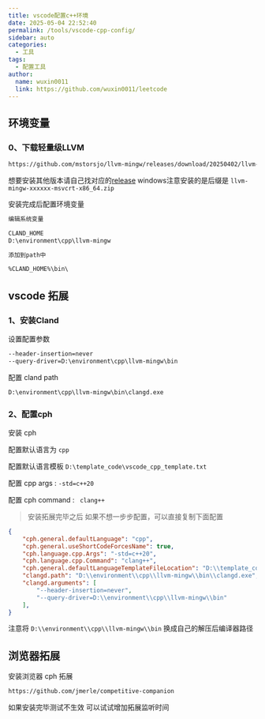 ```yaml
---
title: vscode配置c++环境
date: 2025-05-04 22:52:40
permalink: /tools/vscode-cpp-config/
sidebar: auto
categories:
  - 工具
tags:
  - 配置工具
author:
  name: wuxin0011
  link: https://github.com/wuxin0011/leetcode
---
```






## 环境变量

### 0、下载轻量级LLVM



```txt
https://github.com/mstorsjo/llvm-mingw/releases/download/20250402/llvm-mingw-20250402-msvcrt-x86_64.zip
```



想要安装其他版本请自己找对应的[release](https://github.com/mstorsjo/llvm-mingw/) windows注意安装的是后缀是 `llvm-mingw-xxxxxx-msvcrt-x86_64.zip`



安装完成后配置环境变量

```txt
编辑系统变量

CLAND_HOME
D:\environment\cpp\llvm-mingw

添加到path中

%CLAND_HOME%\bin\
```



## vscode 拓展



### 1、安装Cland

设置配置参数

```txt
--header-insertion=never
--query-driver=D:\environment\cpp\llvm-mingw\bin
```

配置 cland path

```txt
D:\environment\cpp\llvm-mingw\bin\clangd.exe
```



### 2、配置cph

安装 cph

配置默认语言为 `cpp`

配置默认语言模板 `D:\template_code\vscode_cpp_template.txt`

配置 cpp args : `-std=c++20`

配置 cph command : ` clang++`



> 安装拓展完毕之后 如果不想一步步配置，可以直接复制下面配置 

```json
{
    "cph.general.defaultLanguage": "cpp",
    "cph.general.useShortCodeForcesName": true,
    "cph.language.cpp.Args": "-std=c++20",
    "cph.language.cpp.Command": "clang++",
    "cph.general.defaultLanguageTemplateFileLocation": "D:\\template_code\\vscode_cpp_template.txt",
    "clangd.path": "D:\\environment\\cpp\\llvm-mingw\\bin\\clangd.exe",
    "clangd.arguments": [
        "--header-insertion=never",
        "--query-driver=D:\\environment\\cpp\\llvm-mingw\\bin"
    ],
}
```

注意将 `D:\\environment\\cpp\\llvm-mingw\\bin` 换成自己的解压后编译器路径

## 浏览器拓展



安装浏览器 cph 拓展

```txt
https://github.com/jmerle/competitive-companion
```



如果安装完毕测试不生效 可以试试增加拓展监听时间
